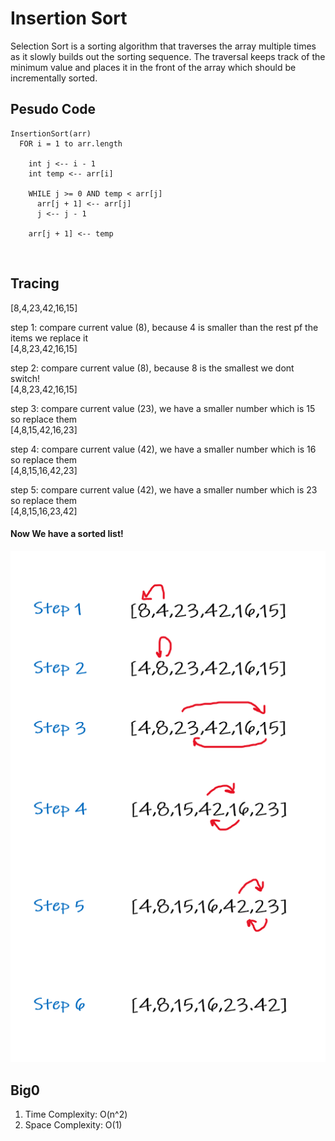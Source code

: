 # Insertion Sort
Selection Sort is a sorting algorithm that traverses the array multiple times as it slowly builds out the sorting sequence. The traversal keeps track of the minimum value and places it in the front of the array which should be incrementally sorted.

## Pesudo Code
   
    InsertionSort(arr)
      FOR i = 1 to arr.length

        int j <-- i - 1
        int temp <-- arr[i]

        WHILE j >= 0 AND temp < arr[j]
          arr[j + 1] <-- arr[j]
          j <-- j - 1

        arr[j + 1] <-- temp
&nbsp;

## Tracing
[8,4,23,42,16,15]

step 1: compare current value (8), because 4 is smaller than the rest pf the items we replace it \
[4,8,23,42,16,15]

step 2: compare current value (8), because 8 is the smallest we dont switch! \
[4,8,23,42,16,15]

step 3: compare current value (23), we have a smaller number which is 15 so replace them  \
[4,8,15,42,16,23]

step 4: compare current value (42), we have a smaller number which is 16 so replace them  \
[4,8,15,16,42,23]

step 5: compare current value (42), we have a smaller number which is 23 so replace them  \
[4,8,15,16,23,42]

#### Now We have a sorted list!

![cc26](./cc26.png)

## Big0
1. Time Complexity:  O(n^2)
2. Space Complexity: O(1)